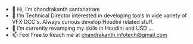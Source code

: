 - 👋 Hi, I’m chandrakanth santahatram
- 👀 I’m Technical Director interested in developing tools in vide variety of VFX DCC's. Always curious develop Houdini related stuff.  
- 🌱 I’m currently revamping my skills in Houdini and USD ...
- 📫 Feel Free to Reach me at chandrakanth.infotech@gmail.com

<!---
chandruvfx/chandruvfx is a ✨ special ✨ repository because its `README.md` (this file) appears on your GitHub profile.
You can click the Preview link to take a look at your changes.
--->
